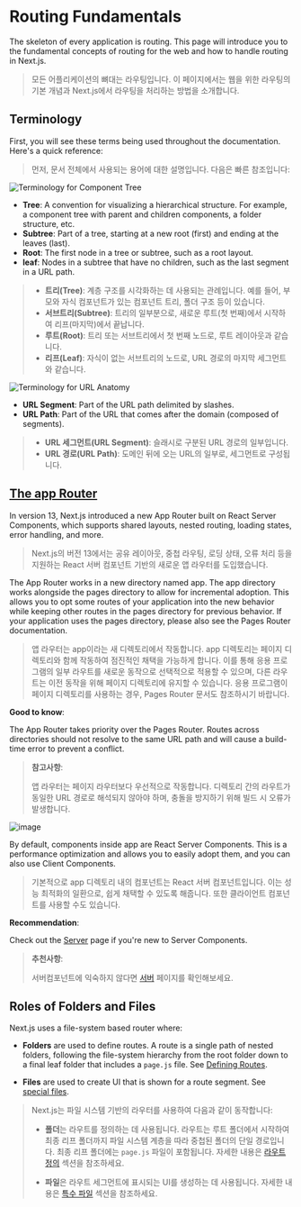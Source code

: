# Routing Fundamentals

The skeleton of every application is routing. This page will introduce you to the fundamental concepts of routing for the web and how to handle routing in Next.js.

> 모든 어플리케이션의 뼈대는 라우팅입니다. 이 페이지에서는 웹을 위한 라우팅의 기본 개념과 Next.js에서 라우팅을 처리하는 방법을 소개합니다.

## Terminology

First, you will see these terms being used throughout the documentation. Here's a quick reference:

> 먼저, 문서 전체에서 사용되는 용어에 대한 설명입니다. 다음은 빠른 참조입니다:

![Terminology for Component Tree](https://github.com/user-attachments/assets/a768786d-c9d0-4aa4-b6fc-e50383c5aa45)


- **Tree**: A convention for visualizing a hierarchical structure. For example, a component tree with parent and children components, a folder structure, etc.
- **Subtree**: Part of a tree, starting at a new root (first) and ending at the leaves (last).
- **Root**: The first node in a tree or subtree, such as a root layout.
- **leaf**: Nodes in a subtree that have no children, such as the last segment in a URL path.

> - **트리(Tree)**: 계층 구조를 시각화하는 데 사용되는 관례입니다. 예를 들어, 부모와 자식 컴포넌트가 있는 컴포넌트 트리, 폴더 구조 등이 있습니다.
> - **서브트리(Subtree)**: 트리의 일부분으로, 새로운 루트(첫 번째)에서 시작하여 리프(마지막)에서 끝납니다.
> - **루트(Root)**: 트리 또는 서브트리에서 첫 번째 노드로, 루트 레이아웃과 같습니다.
> - **리프(Leaf)**: 자식이 없는 서브트리의 노드로, URL 경로의 마지막 세그먼트와 같습니다.

![Terminology for URL Anatomy](https://github.com/user-attachments/assets/378c9fc3-f17c-4b48-b5dd-b44874896f3a)

- **URL Segment**: Part of the URL path delimited by slashes.
- **URL Path**: Part of the URL that comes after the domain (composed of segments).

> - **URL 세그먼트(URL Segment)**: 슬래시로 구분된 URL 경로의 일부입니다.
> - **URL 경로(URL Path)**: 도메인 뒤에 오는 URL의 일부로, 세그먼트로 구성됩니다.

## [The app Router](https://nextjs.org/docs/app/building-your-application/routing#the-app-router)

In version 13, Next.js introduced a new App Router built on React Server Components, which supports shared layouts, nested routing, loading states, error handling, and more.
> Next.js의 버전 13에서는 공유 레이아웃, 중첩 라우팅, 로딩 상태, 오류 처리 등을 지원하는 React 서버 컴포넌트 기반의 새로운 앱 라우터를 도입했습니다.

The App Router works in a new directory named app. The app directory works alongside the pages directory to allow for incremental adoption. This allows you to opt some routes of your application into the new behavior while keeping other routes in the pages directory for previous behavior. If your application uses the pages directory, please also see the Pages Router documentation.
> 앱 라우터는 app이라는 새 디렉토리에서 작동합니다. app 디렉토리는 페이지 디렉토리와 함께 작동하여 점진적인 채택을 가능하게 합니다. 이를 통해 응용 프로그램의 일부 라우트를 새로운 동작으로 선택적으로 적용할 수 있으며, 다른 라우트는 이전 동작을 위해 페이지 디렉토리에 유지할 수 있습니다. 응용 프로그램이 페이지 디렉토리를 사용하는 경우, Pages Router 문서도 참조하시기 바랍니다.

**Good to know**:

The App Router takes priority over the Pages Router. Routes across directories should not resolve to the same URL path and will cause a build-time error to prevent a conflict.

> **참고사항**:
>
> 앱 라우터는 페이지 라우터보다 우선적으로 작동합니다. 디렉토리 간의 라우트가 동일한 URL 경로로 해석되지 않아야 하며, 충돌을 방지하기 위해 빌드 시 오류가 발생합니다.

![image](https://github.com/user-attachments/assets/def7d1e7-7eb2-438a-a0ca-2a7110087f7f)

By default, components inside app are React Server Components. This is a performance optimization and allows you to easily adopt them, and you can also use Client Components.

> 기본적으로 app 디렉토리 내의 컴포넌트는 React 서버 컴포넌트입니다. 이는 성능 최적화의 일환으로, 쉽게 채택할 수 있도록 해줍니다. 또한 클라이언트 컴포넌트를 사용할 수도 있습니다.

**Recommendation**: 

Check out the [Server](https://nextjs.org/docs/app/building-your-application/rendering/server-components) page if you're new to Server Components.

> **추천사항**:
>
> 서버컴포넌트에 익숙하지 않다면 [서버](https://nextjs.org/docs/app/building-your-application/rendering/server-components) 페이지를 확인해보세요.

## Roles of Folders and Files

Next.js uses a file-system based router where:

- **Folders** are used to define routes. A route is a single path of nested folders, following the file-system hierarchy from the root folder down to a final leaf folder that includes a `page.js` file. See [Defining Routes](https://nextjs.org/docs/app/building-your-application/routing/defining-routes).

- **Files** are used to create UI that is shown for a route segment. See [special files](https://nextjs.org/docs/app/building-your-application/routing#file-conventions).

> Next.js는 파일 시스템 기반의 라우터를 사용하여 다음과 같이 동작합니다:
> 
> - **폴더**는 라우트를 정의하는 데 사용됩니다. 라우트는 루트 폴더에서 시작하여 최종 리프 폴더까지 파일 시스템 계층을 따라 중첩된 폴더의 단일 경로입니다. 최종 리프 폴더에는 `page.js` 파일이 포함됩니다. 자세한 내용은 [라우트 정의](https://nextjs.org/docs/app/building-your-application/routing/defining-routes) 섹션을 참조하세요.
>
> - **파일**은 라우트 세그먼트에 표시되는 UI를 생성하는 데 사용됩니다. 자세한 내용은 [특수 파일](https://nextjs.org/docs/app/building-your-application/routing#file-conventions) 섹션을 참조하세요.





